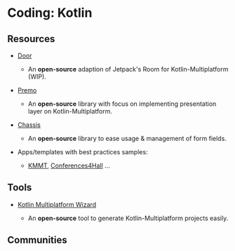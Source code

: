 # Coding: Kotlin

## Resources

- [Door](https://github.com/UstadMobile/door/)
  
   - An **open-source** adaption of Jetpack's Room for Kotlin-Multiplatform (WIP).

- [Premo](https://github.com/dmdevgo/Premo)
  
   - An **open-source** library with focus on  implementing presentation layer on Kotlin-Multiplatform.

- [Chassis](https://github.com/boguszpawlowski/Chassis)
  
   - An **open-source** library to ease usage & management of form fields.

- Apps/templates with best practices samples:
  
   - [KMMT](https://github.com/jittya/KMMT), [Conferences4Hall](https://github.com/GerardPaligot/conferences4hall) …

## Tools

- [Kotlin Multiplatform Wizard](https://terrakok.github.io/kmp-web-wizard/)
  
   - An **open-source** tool to generate Kotlin-Multiplatform projects easily.

## Communities

